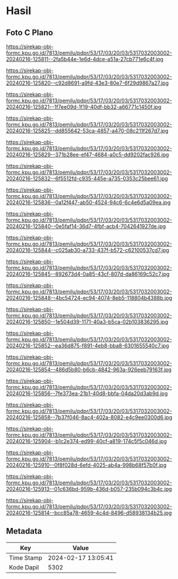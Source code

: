 # Hasil

## Foto C Plano

https://sirekap-obj-formc.kpu.go.id/7813/pemilu/pdpr/53/17/03/20/03/5317032003002-20240216-125811--2fa5b44e-1e6d-4dce-a51a-27cb771e6c4f.jpg

https://sirekap-obj-formc.kpu.go.id/7813/pemilu/pdpr/53/17/03/20/03/5317032003002-20240216-125820--c92d8691-a9fd-43e3-80e7-6f29d9867a27.jpg

https://sirekap-obj-formc.kpu.go.id/7813/pemilu/pdpr/53/17/03/20/03/5317032003002-20240216-125821--1f7ee09d-1f19-40df-bb32-a66771c1450f.jpg

https://sirekap-obj-formc.kpu.go.id/7813/pemilu/pdpr/53/17/03/20/03/5317032003002-20240216-125825--dd855642-53ca-4857-a470-08c211f267d7.jpg

https://sirekap-obj-formc.kpu.go.id/7813/pemilu/pdpr/53/17/03/20/03/5317032003002-20240216-125829--371b28ee-ef47-4684-a0c5-dd9202fac926.jpg

https://sirekap-obj-formc.kpu.go.id/7813/pemilu/pdpr/53/17/03/20/03/5317032003002-20240216-125832--6f5512fd-c935-445e-a735-0353c25bee61.jpg

https://sirekap-obj-formc.kpu.go.id/7813/pemilu/pdpr/53/17/03/20/03/5317032003002-20240216-125836--0a12f447-ab50-4524-94c6-6c4e6d5a09ea.jpg

https://sirekap-obj-formc.kpu.go.id/7813/pemilu/pdpr/53/17/03/20/03/5317032003002-20240216-125840--0e5faf14-36d7-4fbf-acb4-7042641927de.jpg

https://sirekap-obj-formc.kpu.go.id/7813/pemilu/pdpr/53/17/03/20/03/5317032003002-20240216-125844--c025ab30-a733-437f-b572-c62100537cd7.jpg

https://sirekap-obj-formc.kpu.go.id/7813/pemilu/pdpr/53/17/03/20/03/5317032003002-20240216-125845--892673d4-0a85-43cf-807d-da86169c52c7.jpg

https://sirekap-obj-formc.kpu.go.id/7813/pemilu/pdpr/53/17/03/20/03/5317032003002-20240216-125848--4bc54724-ec94-4074-8eb5-118804b4388b.jpg

https://sirekap-obj-formc.kpu.go.id/7813/pemilu/pdpr/53/17/03/20/03/5317032003002-20240216-125850--1e504d39-1171-40a3-b5ca-02b103836295.jpg

https://sirekap-obj-formc.kpu.go.id/7813/pemilu/pdpr/53/17/03/20/03/5317032003002-20240216-125852--ea36d875-f891-4eb8-bba8-6301655540c7.jpg

https://sirekap-obj-formc.kpu.go.id/7813/pemilu/pdpr/53/17/03/20/03/5317032003002-20240216-125854--486d5b80-b6cb-4842-963a-926eeb79163f.jpg

https://sirekap-obj-formc.kpu.go.id/7813/pemilu/pdpr/53/17/03/20/03/5317032003002-20240216-125856--7fe373ea-21b1-40d8-bbfa-04da20d3ab9d.jpg

https://sirekap-obj-formc.kpu.go.id/7813/pemilu/pdpr/53/17/03/20/03/5317032003002-20240216-125858--7b37f046-8ac4-402a-8082-e4c9ee0300d6.jpg

https://sirekap-obj-formc.kpu.go.id/7813/pemilu/pdpr/53/17/03/20/03/5317032003002-20240216-125904--b1c2e374-ed99-40cf-a819-174c5f5c046d.jpg

https://sirekap-obj-formc.kpu.go.id/7813/pemilu/pdpr/53/17/03/20/03/5317032003002-20240216-125910--0f8f028d-6efd-4025-ab4a-998b68f57b0f.jpg

https://sirekap-obj-formc.kpu.go.id/7813/pemilu/pdpr/53/17/03/20/03/5317032003002-20240216-125913--01c636bd-959b-436d-b057-235b094c3b4c.jpg

https://sirekap-obj-formc.kpu.go.id/7813/pemilu/pdpr/53/17/03/20/03/5317032003002-20240216-125814--bcc85a78-4659-4c4d-8496-d58938134b25.jpg


## Metadata

| Key        | Value               |
| ---------- | ------------------- |
| Time Stamp | 2024-02-17 13:05:41 |
| Kode Dapil | 5302                |



